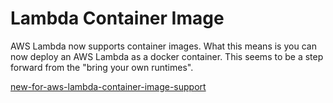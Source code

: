 # Lambda Container Image

AWS Lambda now supports container images. What this means is you can now deploy an AWS Lambda as a docker container. This seems to be a step forward from the "bring your own runtimes".

[new-for-aws-lambda-container-image-support](https://aws.amazon.com/blogs/aws/new-for-aws-lambda-container-image-support/)
